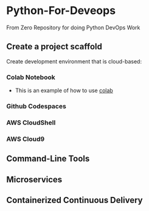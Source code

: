 # Python-For-Deveops
From Zero Repository for doing Python DevOps Work


## Create a project scaffold

Create development environment that is cloud-based:
  
  ### Colab Notebook
  
  * This is an example of how to use [colab](https://github.com/EricAgyemang/Python-For-Deveops-Nov-2023/blob/main/Getting_Started_python.ipynb)
  
  ### Github Codespaces
  ### AWS CloudShell
  ### AWS Cloud9

  
## Command-Line Tools

## Microservices

## Containerized Continuous Delivery

